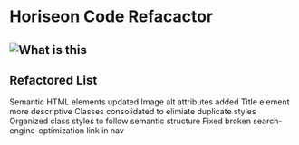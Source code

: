 # Horiseon Code Refacactor
![What is this](screenshot.png)
---
## Refactored List
Semantic HTML elements updated
Image alt attributes added
Title element more descriptive
Classes consolidated to elimiate duplicate styles
Organized class styles to follow semantic structure
Fixed broken search-engine-optimization link in nav